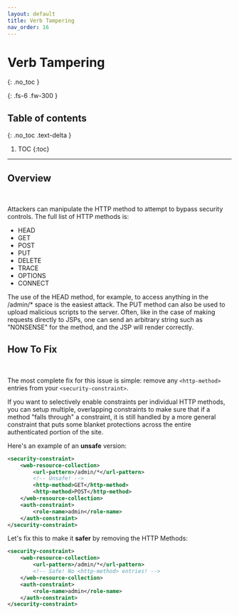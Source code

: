 ```yaml
---
layout: default
title: Verb Tampering
nav_order: 16
---
```


# Verb Tampering
{: .no_toc }

{: .fs-6 .fw-300 }

## Table of contents
{: .no_toc .text-delta }

1. TOC
{:toc}

---
## Overview 
<br/> 

Attackers can manipulate the HTTP method to attempt to bypass security controls. 
The full list of HTTP methods is: 

- HEAD
- GET
- POST
- PUT
- DELETE
- TRACE
- OPTIONS
- CONNECT

The use of the HEAD method, for example, to access anything in the /admin/* space is the easiest attack. The PUT method can also be used to upload malicious scripts to the server. Often, like in the case of making requests directly to JSPs, one can send an arbitrary string such as "NONSENSE" for the method, and the JSP will render correctly.


## How To Fix   
<br/> 

The most complete fix for this issue is simple: remove any `<http-method>` entries from your `<security-constraint>`. 

If you want to selectively enable constraints per individual HTTP methods, you can setup multiple, overlapping constraints to make sure that if a method "falls through" a constraint, it is still handled by a more general constraint that puts some blanket protections across the entire authenticated portion of the site. 

Here's an example of an **unsafe** version: 

```xml
<security-constraint>
    <web-resource-collection>
        <url-pattern>/admin/*</url-pattern>
        <!-- Unsafe! -->
        <http-method>GET</http-method>
        <http-method>POST</http-method>
    </web-resource-collection>
    <auth-constraint>
        <role-name>admin</role-name>
    </auth-constraint>
</security-constraint>
```

Let's fix this to make it **safer** by removing the HTTP Methods:

```xml
<security-constraint>
    <web-resource-collection>
        <url-pattern>/admin/*</url-pattern>
        <!-- Safe! No <http-method> entries! -->
    </web-resource-collection>
    <auth-constraint>
        <role-name>admin</role-name>
    </auth-constraint>
</security-constraint>
```